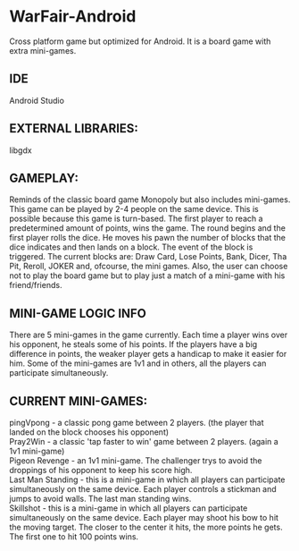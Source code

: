 # WarFair-Android
Cross platform game but optimized for Android. It is a board game with extra mini-games.

## IDE
Android Studio

## EXTERNAL LIBRARIES:
libgdx

## GAMEPLAY:
Reminds of the classic board game Monopoly but also includes mini-games. This game can be played by 2-4 people on the same device.
This is possible because this game is turn-based. The first player to reach a predetermined amount of points, wins the game. The round begins and the first player rolls the dice. He moves his pawn the number of blocks that the dice indicates and then lands on a block. The event of the block is triggered. The current blocks are: Draw Card, Lose Points, Bank, Dicer, Tha Pit, Reroll, JOKER and, ofcourse, the mini games. Also, the user can choose not to play the board game but to play just a match of a mini-game with his friend/friends.

## MINI-GAME LOGIC INFO
There are 5 mini-games in the game currently. Each time a player wins over his opponent, he steals some of his points. If the players have a big difference in points, the weaker player gets a handicap to make it easier for him. Some of the mini-games are 1v1 and in others, all the players can participate simultaneously. 

## CURRENT MINI-GAMES: 
pingVpong - a classic pong game between 2 players. (the player that landed on the block chooses his opponent)  
Pray2Win - a classic 'tap faster to win' game between 2 players. (again a 1v1 mini-game)  
Pigeon Revenge - an 1v1 mini-game. The challenger trys to avoid the droppings of his opponent to keep his score high.  
Last Man Standing - this is a mini-game in which all players can participate simultaneously on the same device. Each player controls a stickman and jumps to avoid walls. The last man standing wins.  
Skillshot - this is a mini-game in which all players can participate simultaneously on the same device. Each player may shoot his bow to hit the moving target. The closer to the center it hits, the more points he gets. The first one to hit 100 points wins.  
